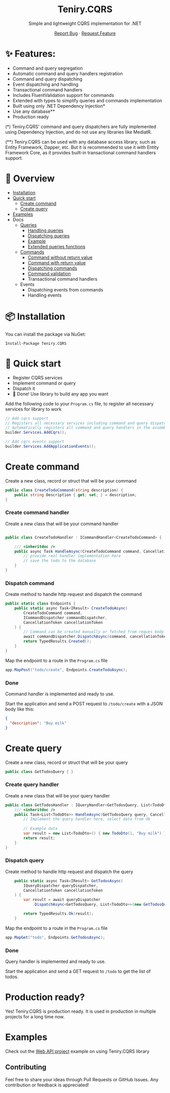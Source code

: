 <div align="center">
<h1>Teniry.CQRS</h1>
Simple and lightweight CQRS implementation for .NET

[Report Bug][github-issues-url] · [Request Feature][github-issues-url]

[github-issues-url]:https://github.com/Sedokina/Teniry.CQRS/issues
</div>

# ✨ Features:

- Command and query segregation
- Automatic command and query handlers registration
- Command and query dispatching
- Event dispatching and handling
- Transactional command handlers
- Includes FluentValidation support for commands
- Extended with types to simplify queries and commands implementation
- Built using only .NET Dependency Injection*
- Use any database**
- Production ready

(*) Teniry.CQRS' command and query dispatchers are fully implemented using Dependency Injection,
and do not use any libraries like MediatR.

(**) Teniry.CQRS can be used with any database access library, such as Entity Framework, Dapper, etc. But it is
recommended to use it with Entity Framework Core, as it provides built-in transactional command handlers support.

# 🔭 Overview

* [Installation](#-installation)
* [Quick start](#-quick-start)
    * [Create command](#create-command)
    * [Create query](#create-query)
* [Examples](#examples)
* Docs
    * [Queries](docs/queries.md)
        * [Handling queries](docs/queries.md#query-handler)
        * [Dispatching queries](docs/queries.md#query-dispatcher)
        * [Example](docs/queries.md#example)
        * [Extended queries functions](docs/queries-extended.md)
    * [Commands](docs/commands.md)
        * [Command without return value](docs/commands.md#command-handler-without-return-value)
        * [Command with return value](docs/commands.md#command-handler-with-return-value)
        * [Dispatching commands](docs/commands.md#command-dispatcher)
        * [Command validation](docs/commands.md#command-validation)
        * Transactional command handlers
    * Events
        * Dispatching events from commands
        * Handling events

# 📦 Installation

You can install the package via NuGet:

```
Install-Package Teniry.CQRS
```

# 🔨 Quick start

* Register CQRS services
* Implement command or query
* Dispatch it
* 🚀 Done! Use library to build any app you want

Add the following code to your `Program.cs` file, to register all necessary services for library to work

```csharp
// Add cqrs support
// Registers all necessary services including command and query dispatchers
// Automatically registers all command and query handlers in the assembly
builder.Services.AddCqrs();

// Add cqrs events support
builder.Services.AddApplicationEvents();
```

# Create command

Create a new class, record or struct that will be your command

```csharp
public class CreateTodoCommand(string description) {
    public string Description { get; set; } = description;
}
```

### Create command handler

Create a new class that will be your command handler

```csharp

public class CreateTodoHandler : ICommandHandler<CreateTodoCommand> {

    /// <inheritdoc />
    public async Task HandleAsync(CreateTodoCommand command, CancellationToken cancellation) {
        // provide real handler implementation here
        // save the todo to the database
    }
}
```

### Dispatch command

Create method to handle http request and dispatch the command

```csharp
public static class Endpoints {
    public static async Task<IResult> CreateTodoAsync(
        CreateTodoCommand command,
        ICommandDispatcher commandDispatcher,
        CancellationToken cancellationToken
    ) {
        // Command can be created manually or fetched from reques body as in the example
        await commandDispatcher.DispatchAsync(command, cancellationToken);
        return TypedResults.Created();
    }
}
```

Map the endpoint to a route in the `Program.cs` file

```csharp
app.MapPost("todo/create", Endpoints.CreateTodoAsync);
```

### Done

Command handler is implemented and ready to use.

Start the application and send a POST request to `/todo/create` with a JSON body like this:

```json
{
  "description": "Buy milk"
}
```

# Create query

Create a new class, record or struct that will be your query

```csharp
public class GetTodosQuery { }
```

### Create query handler

Create a new class that will be your query handler

```csharp
public class GetTodosHandler : IQueryHandler<GetTodosQuery, List<TodoDto>> {
    /// <inheritdoc />
    public Task<List<TodoDto>> HandleAsync(GetTodosQuery query, CancellationToken cancellation) {
        // Implement the query handler here, select data from db
        
        // Example data
        var result = new List<TodoDto>() { new TodoDto(1, "Buy milk") };
        return result;
    }
}
```

### Dispatch query

Create method to handle http request and dispatch the query

```csharp
    public static async Task<IResult> GetTodosAsync(
        IQueryDispatcher queryDispatcher,
        CancellationToken cancellationToken
    ) {
        var result = await queryDispatcher
            .DispatchAsync<GetTodosQuery, List<TodoDto>>(new GetTodosQuery(), cancellationToken);

        return TypedResults.Ok(result);
    }
```

Map the endpoint to a route in the `Program.cs` file

```csharp
app.MapGet("todo", Endpoints.GetTodosAsync);
```

### Done

Query handler is implemented and ready to use.

Start the application and send a GET request to `/todo` to get the list of todos.

# Production ready?

Yes! Teniry.CQRS is production ready. It is used in production in multiple projects for a long time now.

# Examples

Check out the [Web API project](samples/Teniry.Cqrs.SampleApi) example on using Teniry.CQRS library

## Contributing

Feel free to share your ideas through Pull Requests or GitHub Issues. Any contribution or feedback is appreciated!